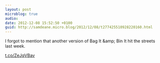 ```yaml
---
layout: post
microblog: true
audio: 
date: 2012-12-08 15:52:50 +0100
guid: http://samdeane.micro.blog/2012/12/08/t277425510928220160.html
---
```

I forgot to mention that another version of Bag It &amp;amp; Bin It hit the streets last week.

[t.co/ZeJqVBav](http://t.co/ZeJqVBav)
